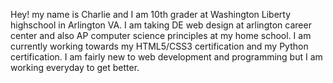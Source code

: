 Hey! my name is Charlie and I am 10th grader at Washington Liberty highschool in Arlington VA. I am taking DE web design at arlington career center and also AP computer science principles at my home school. I am currently working towards my HTML5/CSS3 certification and my Python certification. I am fairly new to web development and programming but I am working everyday to get better.
